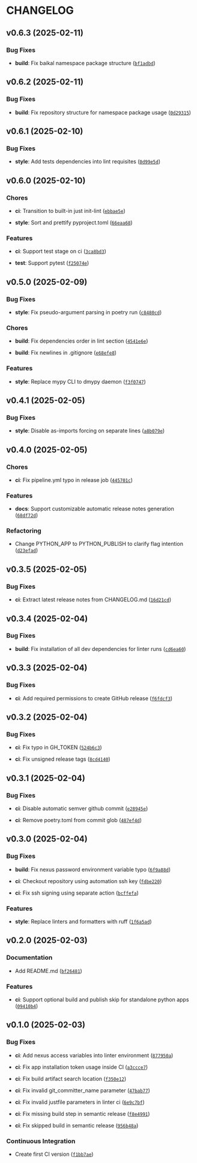 # CHANGELOG


## v0.6.3 (2025-02-11)

### Bug Fixes

- **build**: Fix baikal namespace package structure
  ([`bf1adbd`](https://github.com/Diatonika/baikal-template/commit/bf1adbd6d1e4030e6e8158988a45239ca352c529))


## v0.6.2 (2025-02-11)

### Bug Fixes

- **build**: Fix repository structure for namespace package usage
  ([`0d29315`](https://github.com/Diatonika/baikal-template/commit/0d29315431778433e815e7cf9366b4eeaf9b6ad4))


## v0.6.1 (2025-02-10)

### Bug Fixes

- **style**: Add tests dependencies into lint requisites
  ([`0d99e5d`](https://github.com/Diatonika/baikal-template/commit/0d99e5d6bd1114cd4ddac67435710dae588317f3))


## v0.6.0 (2025-02-10)

### Chores

- **ci**: Transition to built-in just init-lint
  ([`ebbae5e`](https://github.com/Diatonika/baikal-template/commit/ebbae5e0af639380136ca22cd5ad60ba8e5ff423))

- **style**: Sort and prettify pyproject.toml
  ([`66eaa68`](https://github.com/Diatonika/baikal-template/commit/66eaa689571ea0f2347c775f68b644d274a4f6fe))

### Features

- **ci**: Support test stage on ci
  ([`3ca8bd3`](https://github.com/Diatonika/baikal-template/commit/3ca8bd36b3e406d240e19b1bc209123b5c049480))

- **test**: Support pytest
  ([`f25074e`](https://github.com/Diatonika/baikal-template/commit/f25074e3a0f8b203fbc747966de489ac76cf3576))


## v0.5.0 (2025-02-09)

### Bug Fixes

- **style**: Fix pseudo-argument parsing in poetry run
  ([`c8480cd`](https://github.com/Diatonika/baikal-template/commit/c8480cd3bba9999d3f9e9f473f360ff444b94578))

### Chores

- **build**: Fix dependencies order in lint section
  ([`4541e6e`](https://github.com/Diatonika/baikal-template/commit/4541e6e6a8de4bfec2dbec7fb6c37e1d6469e85a))

- **build**: Fix newlines in .gitignore
  ([`e68efe8`](https://github.com/Diatonika/baikal-template/commit/e68efe82b983c9839fdd4fd0445abbd370d5573e))

### Features

- **style**: Replace mypy CLI to dmypy daemon
  ([`f3f0747`](https://github.com/Diatonika/baikal-template/commit/f3f07473547b95378be0afc4df95683c47c62749))


## v0.4.1 (2025-02-05)

### Bug Fixes

- **style**: Disable as-imports forcing on separate lines
  ([`a8b079e`](https://github.com/Diatonika/baikal-template/commit/a8b079e5a5384d12fe591463537ccaa5857a3d05))


## v0.4.0 (2025-02-05)

### Chores

- **ci**: Fix pipeline.yml typo in release job
  ([`445701c`](https://github.com/Diatonika/baikal-template/commit/445701c4d1ce2254e8a7b63b39514adebcc112ce))

### Features

- **docs**: Support customizable automatic release notes generation
  ([`68df72d`](https://github.com/Diatonika/baikal-template/commit/68df72d567f8da2a7ab7eb3b961c0e95be539abc))

### Refactoring

- Change PYTHON_APP to PYTHON_PUBLISH to clarify flag intention
  ([`d23efad`](https://github.com/Diatonika/baikal-template/commit/d23efad26947832b978e291947b1a8de8c60f4bc))


## v0.3.5 (2025-02-05)

### Bug Fixes

- **ci**: Extract latest release notes from CHANGELOG.md
  ([`16d21cd`](https://github.com/Diatonika/baikal-template/commit/16d21cda355327a87b3a35a6cfcc70125777a3e8))


## v0.3.4 (2025-02-04)

### Bug Fixes

- **build**: Fix installation of all dev dependencies for linter runs
  ([`cd6ea60`](https://github.com/Diatonika/baikal-template/commit/cd6ea60aa493977aed268897ae8fdda245141a16))


## v0.3.3 (2025-02-04)

### Bug Fixes

- **ci**: Add required permissions to create GitHub release
  ([`f6fdcf3`](https://github.com/Diatonika/baikal-template/commit/f6fdcf3b65c19db996f45956bf3c50e0e5a20816))


## v0.3.2 (2025-02-04)

### Bug Fixes

- **ci**: Fix typo in GH_TOKEN
  ([`524b6c3`](https://github.com/Diatonika/baikal-template/commit/524b6c3ff3d78a85420a61b291d4cac1b542eb0c))

- **ci**: Fix unsigned release tags
  ([`8cd4140`](https://github.com/Diatonika/baikal-template/commit/8cd4140cc83121cbc83d400e441556654d3417fc))


## v0.3.1 (2025-02-04)

### Bug Fixes

- **ci**: Disable automatic semver github commit
  ([`e28945e`](https://github.com/Diatonika/baikal-template/commit/e28945efcabaf1ecc42a5e3015bf42256feb931f))

- **ci**: Remove poetry.toml from commit glob
  ([`487ef4d`](https://github.com/Diatonika/baikal-template/commit/487ef4d420d654fe660e36b720119893e5c4596e))


## v0.3.0 (2025-02-04)

### Bug Fixes

- **build**: Fix nexus password environment variable typo
  ([`6f9a88d`](https://github.com/Diatonika/baikal-template/commit/6f9a88d8fef38542ba9c4a5fbd3b2db08ed4fdc5))

- **ci**: Checkout repository using automation ssh key
  ([`fdbe220`](https://github.com/Diatonika/baikal-template/commit/fdbe220c3c6822137c651c055a1a2e4cfd85eaab))

- **ci**: Fix ssh signing using separate action
  ([`bcffefa`](https://github.com/Diatonika/baikal-template/commit/bcffefadb51b2f170590b6cb5770121e059d294d))

### Features

- **style**: Replace linters and formatters with ruff
  ([`1f6a5ad`](https://github.com/Diatonika/baikal-template/commit/1f6a5ad4a7de7c1c3f654073f713127bccc32ed8))


## v0.2.0 (2025-02-03)

### Documentation

- Add README.md
  ([`bf26481`](https://github.com/Diatonika/baikal-template/commit/bf2648131883ce278e3117faf825d4ddf056cd09))

### Features

- **ci**: Support optional build and publish skip for standalone python apps
  ([`09410b4`](https://github.com/Diatonika/baikal-template/commit/09410b41f81abffc9719615a417bd443779e64eb))


## v0.1.0 (2025-02-03)

### Bug Fixes

- **ci**: Add nexus access variables into linter environment
  ([`877950a`](https://github.com/Diatonika/baikal-template/commit/877950ae55489af31a8e56936e59033a63b7c141))

- **ci**: Fix app installation token usage inside CI
  ([`a3ccce7`](https://github.com/Diatonika/baikal-template/commit/a3ccce7cc1dd4dbf7ec61e5fb2d87d24e59962b5))

- **ci**: Fix build artifact search location
  ([`f350e12`](https://github.com/Diatonika/baikal-template/commit/f350e12e0b611216d1a68ee1997a04073c5a20f0))

- **ci**: Fix invalid git_committer_name parameter
  ([`47bab77`](https://github.com/Diatonika/baikal-template/commit/47bab774bffd141520580896cf9a099fcdd6d0e9))

- **ci**: Fix invalid justfile parameters in linter ci
  ([`6e9c7bf`](https://github.com/Diatonika/baikal-template/commit/6e9c7bf37303e389cf30637a31c5c76f9b5ecc8c))

- **ci**: Fix missing build step in semantic release
  ([`f8e4991`](https://github.com/Diatonika/baikal-template/commit/f8e49915e13ba4df7b121db83db228a997733a0f))

- **ci**: Fix skipped build in semantic release
  ([`956b48a`](https://github.com/Diatonika/baikal-template/commit/956b48a17ef7da1548ecd38410530a2334fe4682))

### Continuous Integration

- Create first CI version
  ([`f1bb7ae`](https://github.com/Diatonika/baikal-template/commit/f1bb7aeb549360ce038b516c2fdbcd51b2312fa2))
